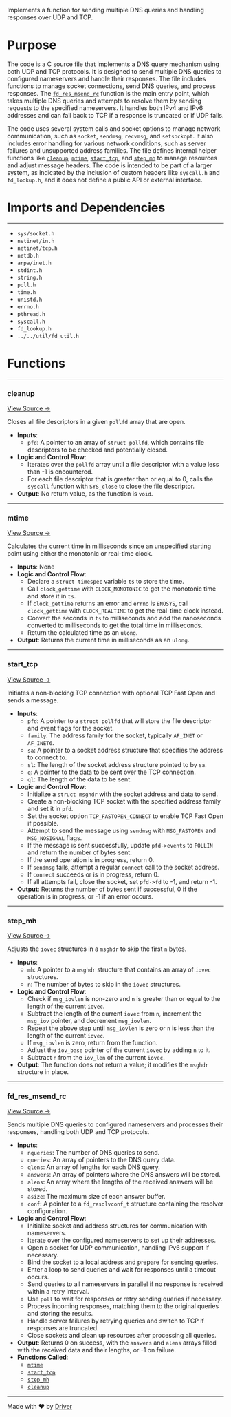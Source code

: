 <!--------------------------------------------------------------------------------->
<!-- IMPORTANT: This file is auto-generated by Driver (https://driver.ai). -------->
<!-- Manual edits may be overwritten on future commits. --------------------------->
<!--------------------------------------------------------------------------------->

Implements a function for sending multiple DNS queries and handling responses over UDP and TCP.

# Purpose
The code is a C source file that implements a DNS query mechanism using both UDP and TCP protocols. It is designed to send multiple DNS queries to configured nameservers and handle their responses. The file includes functions to manage socket connections, send DNS queries, and process responses. The [`fd_res_msend_rc`](<#fd_res_msend_rc>) function is the main entry point, which takes multiple DNS queries and attempts to resolve them by sending requests to the specified nameservers. It handles both IPv4 and IPv6 addresses and can fall back to TCP if a response is truncated or if UDP fails.

The code uses several system calls and socket options to manage network communication, such as `socket`, `sendmsg`, `recvmsg`, and `setsockopt`. It also includes error handling for various network conditions, such as server failures and unsupported address families. The file defines internal helper functions like [`cleanup`](<#cleanup>), [`mtime`](<#mtime>), [`start_tcp`](<#start_tcp>), and [`step_mh`](<#step_mh>) to manage resources and adjust message headers. The code is intended to be part of a larger system, as indicated by the inclusion of custom headers like `syscall.h` and `fd_lookup.h`, and it does not define a public API or external interface.
# Imports and Dependencies

---
- `sys/socket.h`
- `netinet/in.h`
- `netinet/tcp.h`
- `netdb.h`
- `arpa/inet.h`
- `stdint.h`
- `string.h`
- `poll.h`
- `time.h`
- `unistd.h`
- `errno.h`
- `pthread.h`
- `syscall.h`
- `fd_lookup.h`
- `../../util/fd_util.h`


# Functions

---
### cleanup<!-- {{#callable:cleanup}} -->
[View Source →](<../../../../../src/waltz/resolv/fd_res_msend.c#L22>)

Closes all file descriptors in a given `pollfd` array that are open.
- **Inputs**:
    - `pfd`: A pointer to an array of `struct pollfd`, which contains file descriptors to be checked and potentially closed.
- **Logic and Control Flow**:
    - Iterates over the `pollfd` array until a file descriptor with a value less than -1 is encountered.
    - For each file descriptor that is greater than or equal to 0, calls the `syscall` function with `SYS_close` to close the file descriptor.
- **Output**: No return value, as the function is `void`.


---
### mtime<!-- {{#callable:mtime}} -->
[View Source →](<../../../../../src/waltz/resolv/fd_res_msend.c#L31>)

Calculates the current time in milliseconds since an unspecified starting point using either the monotonic or real-time clock.
- **Inputs**: None
- **Logic and Control Flow**:
    - Declare a `struct timespec` variable `ts` to store the time.
    - Call `clock_gettime` with `CLOCK_MONOTONIC` to get the monotonic time and store it in `ts`.
    - If `clock_gettime` returns an error and `errno` is `ENOSYS`, call `clock_gettime` with `CLOCK_REALTIME` to get the real-time clock instead.
    - Convert the seconds in `ts` to milliseconds and add the nanoseconds converted to milliseconds to get the total time in milliseconds.
    - Return the calculated time as an `ulong`.
- **Output**: Returns the current time in milliseconds as an `ulong`.


---
### start\_tcp<!-- {{#callable:start_tcp}} -->
[View Source →](<../../../../../src/waltz/resolv/fd_res_msend.c#L40>)

Initiates a non-blocking TCP connection with optional TCP Fast Open and sends a message.
- **Inputs**:
    - ``pfd``: A pointer to a `struct pollfd` that will store the file descriptor and event flags for the socket.
    - ``family``: The address family for the socket, typically `AF_INET` or `AF_INET6`.
    - ``sa``: A pointer to a socket address structure that specifies the address to connect to.
    - ``sl``: The length of the socket address structure pointed to by `sa`.
    - ``q``: A pointer to the data to be sent over the TCP connection.
    - ``ql``: The length of the data to be sent.
- **Logic and Control Flow**:
    - Initialize a `struct msghdr` with the socket address and data to send.
    - Create a non-blocking TCP socket with the specified address family and set it in `pfd`.
    - Set the socket option `TCP_FASTOPEN_CONNECT` to enable TCP Fast Open if possible.
    - Attempt to send the message using `sendmsg` with `MSG_FASTOPEN` and `MSG_NOSIGNAL` flags.
    - If the message is sent successfully, update `pfd->events` to `POLLIN` and return the number of bytes sent.
    - If the send operation is in progress, return 0.
    - If `sendmsg` fails, attempt a regular `connect` call to the socket address.
    - If `connect` succeeds or is in progress, return 0.
    - If all attempts fail, close the socket, set `pfd->fd` to -1, and return -1.
- **Output**: Returns the number of bytes sent if successful, 0 if the operation is in progress, or -1 if an error occurs.


---
### step\_mh<!-- {{#callable:step_mh}} -->
[View Source →](<../../../../../src/waltz/resolv/fd_res_msend.c#L75>)

Adjusts the `iovec` structures in a `msghdr` to skip the first `n` bytes.
- **Inputs**:
    - `mh`: A pointer to a `msghdr` structure that contains an array of `iovec` structures.
    - `n`: The number of bytes to skip in the `iovec` structures.
- **Logic and Control Flow**:
    - Check if `msg_iovlen` is non-zero and `n` is greater than or equal to the length of the current `iovec`.
    - Subtract the length of the current `iovec` from `n`, increment the `msg_iov` pointer, and decrement `msg_iovlen`.
    - Repeat the above step until `msg_iovlen` is zero or `n` is less than the length of the current `iovec`.
    - If `msg_iovlen` is zero, return from the function.
    - Adjust the `iov_base` pointer of the current `iovec` by adding `n` to it.
    - Subtract `n` from the `iov_len` of the current `iovec`.
- **Output**: The function does not return a value; it modifies the `msghdr` structure in place.


---
### fd\_res\_msend\_rc<!-- {{#callable:fd_res_msend_rc}} -->
[View Source →](<../../../../../src/waltz/resolv/fd_res_msend.c#L93>)

Sends multiple DNS queries to configured nameservers and processes their responses, handling both UDP and TCP protocols.
- **Inputs**:
    - `nqueries`: The number of DNS queries to send.
    - `queries`: An array of pointers to the DNS query data.
    - `qlens`: An array of lengths for each DNS query.
    - `answers`: An array of pointers where the DNS answers will be stored.
    - `alens`: An array where the lengths of the received answers will be stored.
    - `asize`: The maximum size of each answer buffer.
    - `conf`: A pointer to a `fd_resolvconf_t` structure containing the resolver configuration.
- **Logic and Control Flow**:
    - Initialize socket and address structures for communication with nameservers.
    - Iterate over the configured nameservers to set up their addresses.
    - Open a socket for UDP communication, handling IPv6 support if necessary.
    - Bind the socket to a local address and prepare for sending queries.
    - Enter a loop to send queries and wait for responses until a timeout occurs.
    - Send queries to all nameservers in parallel if no response is received within a retry interval.
    - Use `poll` to wait for responses or retry sending queries if necessary.
    - Process incoming responses, matching them to the original queries and storing the results.
    - Handle server failures by retrying queries and switch to TCP if responses are truncated.
    - Close sockets and clean up resources after processing all queries.
- **Output**: Returns 0 on success, with the `answers` and `alens` arrays filled with the received data and their lengths, or -1 on failure.
- **Functions Called**:
    - [`mtime`](<#mtime>)
    - [`start_tcp`](<#start_tcp>)
    - [`step_mh`](<#step_mh>)
    - [`cleanup`](<#cleanup>)



---
Made with ❤️ by [Driver](https://www.driver.ai/)
